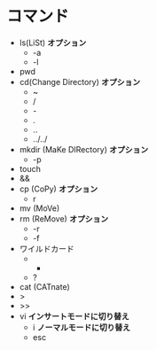 # コマンド
  - ls(LiSt)
    **オプション**
      - -a
      - -l
  - pwd
  - cd(Change Directory)
    **オプション**
      - ~
      - /
      - \-
      - .
      - ..
      - ../../
  - mkdir (MaKe DIRectory)
    **オプション**
      - -p
  - touch
  - &&
  - cp (CoPy)
    **オプション**
      - r
  - mv (MoVe)
  - rm (ReMove)
    **オプション**
      - -r
      - -f
  - ワイルドカード
    - *
    - ?
  - cat (CATnate)
  - \>
  - \>>
  - vi
    **インサートモードに切り替え**
      - i
    **ノーマルモードに切り替え**
      - esc

